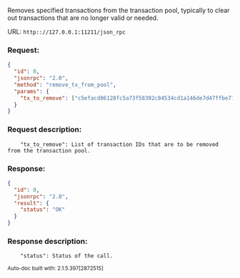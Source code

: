 Removes specified transactions from the transaction pool, typically to clear out transactions that are no longer valid or needed.

URL: ```http:://127.0.0.1:11211/json_rpc```
### Request: 
```json
{
  "id": 0,
  "jsonrpc": "2.0",
  "method": "remove_tx_from_pool",
  "params": {
    "tx_to_remove": ["c5efacd06128fc5a73f58392c84534cd1a146de7d47ffbe770486cce5130dc1f","c2f0de2ef4753dc0ec8dd2da5ebf8e77f07d2ac0791357a9e3f2537071b33762"]
  }
}
```
### Request description: 
```
    "tx_to_remove": List of transaction IDs that are to be removed from the transaction pool.

```
### Response: 
```json
{
  "id": 0,
  "jsonrpc": "2.0",
  "result": {
    "status": "OK"
  }
}
```
### Response description: 
```
    "status": Status of the call.

```
<sub>Auto-doc built with: 2.1.5.397[2872515]</sub>